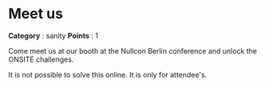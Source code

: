 # Meet us

**Category** : sanity
**Points** : 1

Come meet us at our booth at the Nullcon Berlin conference and unlock the ONSITE challenges.

It is not possible to solve this online. It is only for attendee's. 



